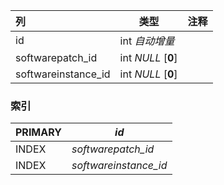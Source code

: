 | 列                  | 类型               | 注释 |
| :------------------ | ------------------ | ---- |
| id                  | int *自动增量*     |      |
| softwarepatch_id    | int *NULL* [**0**] |      |
| softwareinstance_id | int *NULL* [**0**] |      |

### 索引

| PRIMARY | *id*                  |
| :------ | --------------------- |
| INDEX   | *softwarepatch_id*    |
| INDEX   | *softwareinstance_id* |